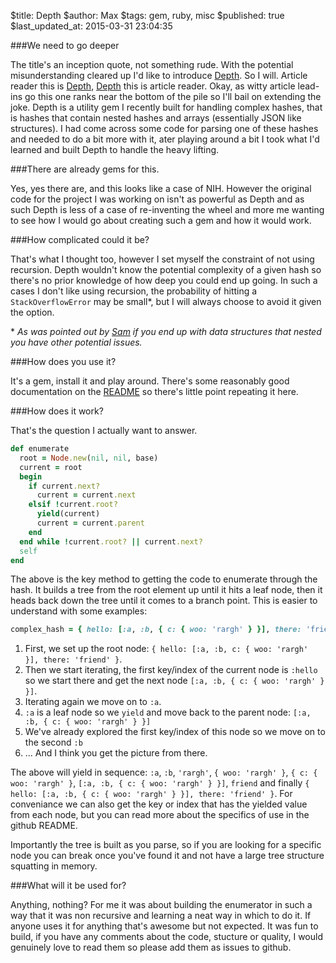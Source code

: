 $title: Depth
$author: Max
$tags: gem, ruby, misc
$published: true
$last_updated_at: 2015-03-31 23:04:35

###We need to go deeper

The title's an inception quote, not something rude. With the potential
misunderstanding cleared up I&#39;d like to introduce <a href="https://github.com/maxdupenois/depth">Depth</a>. So I will. Article reader this is <a href="https://github.com/maxdupenois/depth">Depth</a>, <a href="https://github.com/maxdupenois/depth">Depth</a> this is article reader. Okay, as witty article lead-ins go this one ranks near the bottom of the pile so I'll bail on extending the joke. Depth is a
utility gem I recently built for handling complex hashes, that is hashes that
contain nested hashes and arrays (essentially JSON like structures). I had come
across some code for parsing one of these hashes and needed to do a bit more with
it, ater playing around a bit I took what I'd learned and built Depth to handle
the heavy lifting.

###There are already gems for this.

Yes, yes there are, and this looks like a case of NIH. However the original code
for the project I was working on isn't as powerful as Depth and as such Depth
is less of a case of re-inventing the wheel and more me wanting to see how
I would go about creating such a gem and how it would work.

###How complicated could it be?

That's what I thought too, however I set myself the constraint of not using
recursion. Depth wouldn't know the potential complexity of a given hash so
there's no prior knowledge of how deep you could end up going. In such a cases
I don't like using recursion, the probability of hitting a
`StackOverflowError` may be small\*, but I will always choose to avoid it given
the option.

\* _As was pointed out by <a href="http://samwho.co.uk/">Sam</a> if you end up with data structures that nested you have other potential issues._

###How does you use it?

It's a gem, install it and play around. There's some reasonably good documentation
on the <a href="https://github.com/maxdupenois/depth/blob/master/README.md">README</a> so there's little point repeating it here.

###How does it work?

That's the question I actually want to answer.

```ruby
def enumerate
  root = Node.new(nil, nil, base)
  current = root
  begin
    if current.next?
      current = current.next
    elsif !current.root?
      yield(current)
      current = current.parent
    end
  end while !current.root? || current.next?
  self
end
```

The above is the key method to getting the code to enumerate through the
hash. It builds a tree from the root element up until it hits a leaf node,
then it heads back down the tree until it comes to a branch point. This
is easier to understand with some examples:

```ruby
complex_hash = { hello: [:a, :b, { c: { woo: 'rargh' } }], there: 'friend' }
```

1. First, we set up the root node: `{ hello: [:a, :b, c: { woo: 'rargh' }], there: 'friend' }`.
2. Then we start iterating, the first key/index of the current node is `:hello` so we start there and get the next node `[:a, :b, { c: { woo: 'rargh' } }]`.
3. Iterating again we move on to `:a`.
4. `:a` is a leaf node so we `yield` and move back to the parent node: `[:a, :b, { c: { woo: 'rargh' } }]`
5. We've already explored the first key/index of this node so we move on to the second `:b`
6. ... And I think you get the picture from there.

The above will yield in sequence: `:a`, `:b`, `'rargh'`, `{ woo: 'rargh' }`, `{ c: { woo: 'rargh' }`, `[:a, :b, { c: { woo: 'rargh' } }]`, `friend` and finally `{ hello: [:a, :b, { c: { woo: 'rargh' } }], there: 'friend' }`. For conveniance we can also get the key or index that has the yielded value from each node, but you can read more about the specifics of use in the github README.

Importantly the tree is built as you parse, so if you are looking for a specific 
node you can break once you've found it and not have a large tree structure
squatting in memory.

###What will it be used for?

Anything, nothing? For me it was about building the enumerator in such a way
that it was non recursive and learning a neat way in which to do it. If anyone
uses it for anything that's awesome but not expected. It was fun to build,
if you have any comments about the code, stucture or quality, I would genuinely
love to read them so please add them as issues to github.

